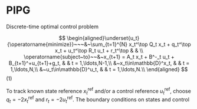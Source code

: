 # PIPG

Discrete-time optimal control problem

$$
\begin{aligned}\underset{u_t}{\operatorname{minimize}}~~~&~\sum_{t=1}^{N} x_t^\top Q_t x_t + q_t^\top x_t + u_t^\top R_t u_t + r_t^\top & & \\
\operatorname{subject~to}~~&~x_{t+1} = A_t x_t + B^-_t u_t + B_{t+1}^+u_{t+1}+g_t, & & t = 1,\ldots,N-1,\\
  &~x_t\in\mathbb{D}^x_t, & & t = 1,\ldots,N,\\
  &~u_t\in\mathbb{D}^u_t, & & t = 1,\ldots,N.\\
\end{aligned}
$$ (1)

To track known state reference $x_t^{\text{ref}}$ and/or a control reference $u^{\text{ref}}_t$, choose $q_t = -2x_t^{\text{ref}}$ and $r_t = -2u^{\text{ref}}_t$. The boundary conditions on states and control   
